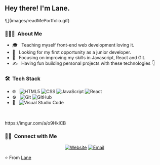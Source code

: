 <h2> Hey there! I'm Lane.</h2>
![](images/readMePortfolio.gif)
<h3> 👨🏻‍💻 &nbsp;About Me </h3>

- 🎓 &nbsp; Teaching myself front-end web development loving it.
- 💼 &nbsp; Looking for my first opportunity as a junior developer.
- 🌱 &nbsp; Focusing on improving my skills in Javascript, React and Git.
- ✍️ &nbsp; Having fun building personal projects with these technologies 👇

<h3> 🛠 &nbsp;Tech Stack</h3>

- 🌐 &nbsp;
  ![HTML5](https://img.shields.io/badge/-HTML5-333333?style=flat&logo=HTML5)
  ![CSS](https://img.shields.io/badge/-CSS-333333?style=flat&logo=CSS3&logoColor=1572B6)
  ![JavaScript](https://img.shields.io/badge/-JavaScript-333333?style=flat&logo=javascript)
  ![React](https://img.shields.io/badge/-React-333333?style=flat&logo=react)
- ⚙️ &nbsp;
  ![Git](https://img.shields.io/badge/-Git-333333?style=flat&logo=git)
  ![GitHub](https://img.shields.io/badge/-GitHub-333333?style=flat&logo=github)
- 🔧 &nbsp;
  ![Visual Studio Code](https://img.shields.io/badge/-Visual%20Studio%20Code-333333?style=flat&logo=visual-studio-code&logoColor=007ACC)
<br/>

<br/>
https://imgur.com/a/o9HklCB

<h3> 🤝🏻 &nbsp;Connect with Me </h3>

<p align="center">
<a href="https://laneantunes.github.io/myportfoliowebsite/#/"><img alt="Website" src="https://img.shields.io/badge/Website-www.laneantunes.com-blue?style=flat-square&logo=google-chrome"></a>
<a href="mailto:laneantunes51@gmail.com"><img alt="Email" src="https://img.shields.io/badge/Email-laneantunes51@gmail.com-blue?style=flat-square&logo=gmail"></a>
</p>

⭐️ From [Lane](https://github.com/LaneAntunes)
